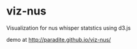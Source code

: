 # viz-nus
Visualization for nus whisper statstics using d3.js

demo at http://paradite.github.io/viz-nus/
